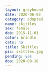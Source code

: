 ```yaml
---
layout: greyhound
date: 2020-06-03
category: adopted
name: skittles
sex: female
dob: 2015-11-01
color: brindle
cats: no
title: Skittles
pic: skittles.jpg
pending: yes
doa: 2020-08-16
---
```


